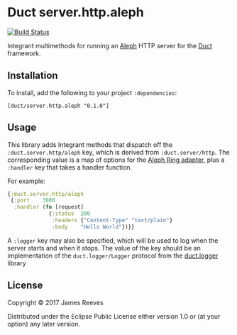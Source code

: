 # Duct server.http.aleph

[![Build Status](https://travis-ci.org/duct-framework/server.http.aleph.svg?branch=master)](https://travis-ci.org/duct-framework/server.http.aleph)

Integrant multimethods for running an [Aleph][] HTTP server for the
[Duct][] framework.

[aleph]: http://aleph.io/
[duct]: https://github.com/duct-framework/duct

## Installation

To install, add the following to your project `:dependencies`:

    [duct/server.http.aleph "0.1.0"]

## Usage

This library adds Integrant methods that dispatch off the
`:duct.server.http/aleph` key, which is derived from
`:duct.server/http`. The corresponding value is a map of options for
the [Aleph Ring adapter][], plus a `:handler` key that takes a handler
function.

For example:

```clojure
{:duct.server.http/aleph
 {:port    3000
  :handler (fn [request]
             {:status  200
              :headers {"Content-Type" "text/plain"}
              :body    "Hello World"})}}
```

A `:logger` key may also be specified, which will be used to log when
the server starts and when it stops. The value of the key should be an
implementation of the `duct.logger/Logger` protocol from the
[duct.logger][] library

[aleph ring adapter]: http://aleph.io/aleph/http.html
[duct.logger]: https://github.com/duct-framework/logger

## License

Copyright © 2017 James Reeves

Distributed under the Eclipse Public License either version 1.0 or (at
your option) any later version.
